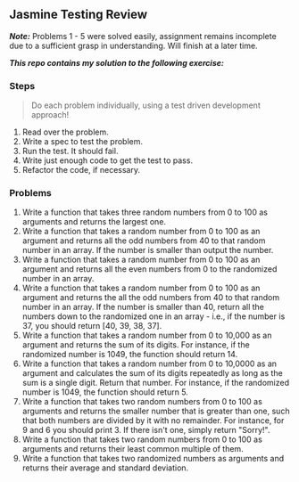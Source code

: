 ## Jasmine Testing Review

***Note:*** Problems 1 - 5 were solved easily, assignment remains incomplete due to a sufficient grasp in understanding. Will finish at a later time.

***This repo contains my solution to the following exercise:***


### Steps

> Do each problem individually, using a test driven development approach!

1. Read over the problem.
1. Write a spec to test the problem.
1. Run the test. It should fail.
1. Write just enough code to get the test to pass.
1. Refactor the code, if necessary.

### Problems

1. Write a function that takes three random numbers from 0 to 100 as arguments and returns the largest one.
1. Write a function that takes a random number from 0 to 100 as an argument and returns all the odd numbers from 40 to that random number in an array. If the number is smaller than output the number.
1. Write a function that takes a random number from 0 to 100 as an argument and returns all the even numbers from 0 to the randomized number in an array.
1. Write a function that takes a random number from 0 to 100 as an argument and returns the all the odd numbers from 40 to that random number in an array. If the number is smaller than 40, return all the numbers down to the randomized one in an array - i.e., if the number is 37, you should return [40, 39, 38, 37].
1. Write a function that takes a random number from 0 to 10,000 as an argument and returns the sum of its digits. For instance, if the randomized number is 1049, the function should return 14.
1. Write a function that takes a random number from 0 to 10,0000 as an argument and calculates the sum of its digits repeatedly as long as the sum is a single digit. Return that number. For instance, if the randomized number is 1049, the function should return 5.
1. Write a function that takes two random numbers from 0 to 100 as arguments  and returns the smaller number that is greater than one, such that both numbers are divided by it with no remainder. For instance, for 9 and 6 you should print 3. If there isn't one, simply return "Sorry!".
1. Write a function that takes two random numbers from 0 to 100 as arguments and returns their least common multiple of them.
1. Write a function that takes two randomized numbers as arguments and returns their average and standard deviation.
